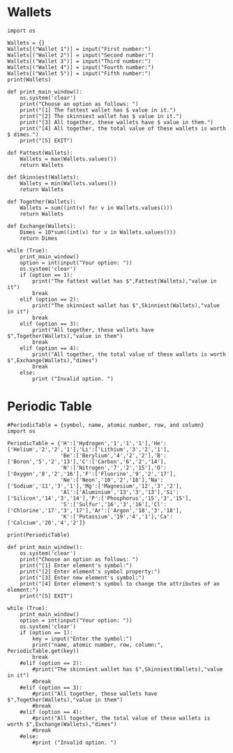 # Wallets

    import os

    Wallets = {}
    Wallets[("Wallet 1")] = input("First number:")
    Wallets[("Wallet 2")] = input("Second number:")
    Wallets[("Wallet 3")] = input("Third number:")
    Wallets[("Wallet 4")] = input("Fourth number:")
    Wallets[("Wallet 5")] = input("Fifth number:")
    print(Wallets)

    def print_main_window():
        os.system('clear')
        print("Choose an option as follows: ")
        print("[1] The fattest wallet has $ value in it.")
        print("[2] The skinniest wallet has $ value in it.")
        print("[3] All together, these wallets have $ value in them.")
        print("[4] All together, the total value of these wallets is worth $ dimes.")
        print("[5] EXIT")

    def Fattest(Wallets):
        Wallets = max(Wallets.values())
        return Wallets

    def Skinniest(Wallets):
        Wallets = min(Wallets.values())
        return Wallets

    def Together(Wallets):
        Wallets = sum((int(v) for v in Wallets.values()))
        return Wallets

    def Exchange(Wallets):
        Dimes = 10*sum((int(v) for v in Wallets.values()))
        return Dimes

    while (True):
        print_main_window()
        option = int(input("Your option: "))
        os.system('clear')
        if (option == 1):
            print("The fattest wallet has $",Fattest(Wallets),"value in it")
            break
        elif (option == 2):
            print("The skinniest wallet has $",Skinniest(Wallets),"value in it")
            break
        elif (option == 3):
            print("All together, these wallets have $",Together(Wallets),"value in them")
            break
        elif (option == 4):
            print("All together, the total value of these wallets is worth $",Exchange(Wallets),"dimes")
            break
        else:
            print ("Invalid option. ")
# Periodic Table
    #PeriodicTable = {symbol, name, atomic number, row, and column}
    import os

    PeriodicTable = {'H':['Hydrogen','1','1','1'],'He':['Helium','2','2','1'],'Li':['Lithium','3','2','1'],
                     'Be':['Berylium','4','2','2'],'B':['Boron','5','2','13'],'C':['Carbon','6','2','14'],
                     'N':['Nitrogen','7','2','15'],'O':['Oxygen','8','2','16'],'F':['Fluorine','9','2','17'],
                     'Ne':['Neon','10','2','18'],'Na':['Sodium','11','3','1'],'Mg':['Magnesium','12','3','2'],
                     'Al':['Aluminium','13','3','13'],'Si':['Silicon','14','3','14'],'P':['Phosphorus','15','3','15'],
                     'S':['Sulfur','16','3','16'],'Cl':['Chlorine','17','3','17'],'Ar':['Argon','18','3','18'],
                     'K':['Potassium','19','4','1'],'Ca':['Calcium','20','4','2']}

    print(PeriodicTable)

    def print_main_window():
        os.system('clear')
        print("Choose an option as follows: ")
        print("[1] Enter element's symbol:")
        print("[2] Enter element's symbol property:")
        print("[3] Enter new element's symbol:")
        print("[4] Enter element's symbol to change the attributes of an element:")
        print("[5] EXIT")

    while (True):
        print_main_window()
        option = int(input("Your option: "))
        os.system('clear')
        if (option == 1):
            key = input("Enter the symbol:")
            print("name, atomic number, row, column:", PeriodicTable.get(key))
            break
        #elif (option == 2):
            #print("The skinniest wallet has $",Skinniest(Wallets),"value in it")
            #break
        #elif (option == 3):
            #print("All together, these wallets have $",Together(Wallets),"value in them")
            #break
        #elif (option == 4):
            #print("All together, the total value of these wallets is worth $",Exchange(Wallets),"dimes")
            #break
        #else:
            #print ("Invalid option. ")
